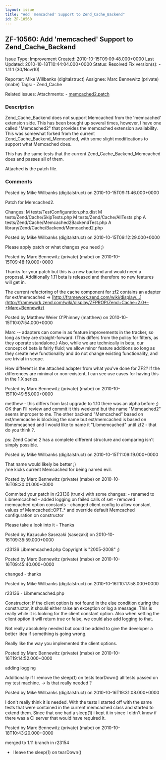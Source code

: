 ```yaml
---
layout: issue
title: "Add 'memcached' Support to Zend_Cache_Backend"
id: ZF-10560
---
```


ZF-10560: Add 'memcached' Support to Zend\_Cache\_Backend
---------------------------------------------------------

 Issue Type: Improvement Created: 2010-10-15T09:09:48.000+0000 Last Updated: 2010-10-18T10:44:04.000+0000 Status: Resolved Fix version(s): - 1.11.1 (30/Nov/10)
 
 Reporter:  Mike Willbanks (digitalstruct)  Assignee:  Marc Bennewitz (private) (mabe)  Tags: - Zend\_Cache
 
 Related issues: 
 Attachments: - [memcached2.patch](/issues/secure/attachment/13340/memcached2.patch)
 
### Description

Zend\_Cache\_Backend does not support Memcached from the 'memcached' extension side. This has been brought up several times, however, I have one called "Memcached2" that provides the memcached extension availability. This was somewhat forked from the current Zend\_Cache\_Backend\_Memcached, with some slight modifications to support what Memcached does.

This has the same tests that the current Zend\_Cache\_Backend\_Memcached does and passes all of them.

Attached is the patch file.

 

 

### Comments

Posted by Mike Willbanks (digitalstruct) on 2010-10-15T09:11:46.000+0000

Patch for Memcached2.

Changes: M tests/TestConfiguration.php.dist M tests/Zend/Cache/SkipTests.php M tests/Zend/Cache/AllTests.php A tests/Zend/Cache/Memcached2BackendTest.php A library/Zend/Cache/Backend/Memcached2.php

 

 

Posted by Mike Willbanks (digitalstruct) on 2010-10-15T09:12:29.000+0000

Please apply patch or what changes you need ;)

 

 

Posted by Marc Bennewitz (private) (mabe) on 2010-10-15T09:48:19.000+0000

Thanks for your patch but this is a new backend and would need a proposal. Additionally 1.11 beta is released and therefore no new features will get in.

The current refactoring of the cache component for zf2 contains an adapter for ext/memcached -> [http://framework.zend.com/wiki/display/…](http://framework.zend.com/wiki/display/ZFPROP/Zend+Cache+2.0+-+Marc+Bennewitz)

 

 

Posted by Matthew Weier O'Phinney (matthew) on 2010-10-15T10:07:54.000+0000

Marc -- adapters can come in as feature improvements in the tracker, so long as they are straight-forward. (This differs from the policy for filters, as they operate standalone.) Also, while we are technically in beta, our concept of beta is fairly fluid; we allow minor feature additions so long as they create new functionality and do not change existing functionality, and are trivial in scope.

How different is the attached adapter from what you've done for ZF2? If the differences are minimal or non-existent, I can see use cases for having this in the 1.X series.

 

 

Posted by Marc Bennewitz (private) (mabe) on 2010-10-15T10:49:55.000+0000

metthew - this differs from last upgrade to 1.10 there was an alpha before ;) OK than I'll review and commit it this weekend but the name "Memcached2" seems improper to me. The other backend "Memcached" based on ext/memcache is blocking the name but ext/memcached is based on libmemcached and I would like to name it "Libmemcached" until zf2 - that do you think ?.

ps: Zend Cache 2 has a complete different structure and comparing isn't simply possible.

 

 

Posted by Mike Willbanks (digitalstruct) on 2010-10-15T11:09:19.000+0000

That name would likely be better ;)  
 /me kicks current Memcached for being named evil.

 

 

Posted by Marc Bennewitz (private) (mabe) on 2010-10-16T08:30:01.000+0000

Commited your patch in r23136 (trunk) with some changes: - renamed to Libmemcached - added logging on failed calls of set - removed memcached option constants - changed client config to allow constant values of Memcached::OPT\_\* and override default Memcached configuration on constructor

Please take a look into it - Thanks

 

 

Posted by Kazusuke Sasezaki (sasezaki) on 2010-10-16T09:35:59.000+0000

r23136 Libmemcached.php Copyright is "2005-2008" ;)

 

 

Posted by Marc Bennewitz (private) (mabe) on 2010-10-16T09:45:40.000+0000

changed - thanks

 

 

Posted by Mike Willbanks (digitalstruct) on 2010-10-16T10:17:58.000+0000

r23136 - Libmemcached.php

Constructor: If the client option is not found in the else condition during the constructor, it should either raise an exception or log a message. This is really while it is looking for the client constant option. Also when setting the client option it will return true or false, we could also add logging to that.

Not really absolutely needed but could be added to give the developer a better idea if something is going wrong.

Really like the way you implemented the client options.

 

 

Posted by Marc Bennewitz (private) (mabe) on 2010-10-16T19:14:52.000+0000

adding logging

Additionally if I remove the sleep(1) on tests tearDown() all tests passed on my test machine. -> Is that really needed ?

 

 

Posted by Mike Willbanks (digitalstruct) on 2010-10-16T19:31:08.000+0000

I don't really think it is needed. With the tests I started off with the same tests that were contained in the current memcached class and started to extend them. Since that one had a sleep(1) i kept it in since I didn't know if there was a CI server that would have required it.

 

 

Posted by Marc Bennewitz (private) (mabe) on 2010-10-18T10:43:20.000+0000

merged to 1.11 branch in r23154

- I leave the sleep(1) on tearDown()
 


 